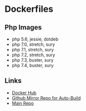 # Dockerfiles

## Php Images

- php 5.6, jessie, dotdeb
- php 7.0, stretch, sury
- php 7.1, stretch, sury
- php 7.2, stretch, sury
- php 7.3, buster, sury
- php 7.4, buster, sury

## Links

- [Docker Hub](https://hub.docker.com/r/c33s/)
- [Github Mirror Repo for Auto-Build](https://github.com/c33s-dockers/main)
- [Main Repo](https://gitlab.com/c33s.infrastructure/docker/)
